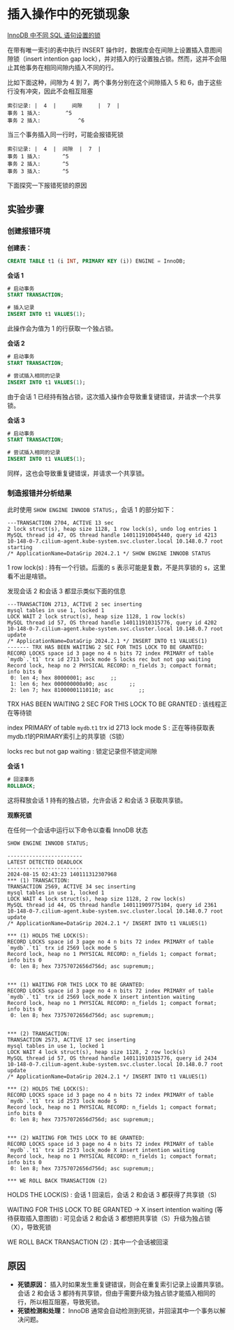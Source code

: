 # 插入操作中的死锁现象

[InnoDB 中不同 SQL 语句设置的锁](https://dev.mysql.com/doc/refman/8.4/en/innodb-locks-set.html)

在带有唯一索引的表中执行 INSERT 操作时，数据库会在间隙上设置插入意图间隙锁（insert intention gap lock），并对插入的行设置独占锁。然而，这并不会阻止其他事务在相同间隙内插入不同的行。

比如下面这种，间隙为 4 到 7，两个事务分别在这个间隙插入 5 和 6，由于这些行没有冲突，因此不会相互阻塞

```text
索引记录: |  4  |     间隙     |  7  |
事务 1 插入:        ^5
事务 2 插入:            ^6
```

当三个事务插入同一行时，可能会报错死锁

```text
索引记录: |  4  |  间隙  |  7  |
事务 1 插入:       ^5
事务 2 插入:       ^5
事务 3 插入:       ^5
```

下面探究一下报错死锁的原因

## 实验步骤

### 创建报错环境

**创建表：**
```sql
CREATE TABLE t1 (i INT, PRIMARY KEY (i)) ENGINE = InnoDB;
```

**会话 1**

```sql
# 启动事务
START TRANSACTION;

# 插入记录
INSERT INTO t1 VALUES(1);
```

此操作会为值为 1 的行获取一个独占锁。

**会话 2**

```sql
# 启动事务
START TRANSACTION;

# 尝试插入相同的记录
INSERT INTO t1 VALUES(1);
```
由于会话 1 已经持有独占锁，这次插入操作会导致重复键错误，并请求一个共享锁。

**会话 3**


```sql
# 启动事务
START TRANSACTION;

# 尝试插入相同的记录
INSERT INTO t1 VALUES(1);
```

同样，这也会导致重复键错误，并请求一个共享锁。

### 制造报错并分析结果

此时使用 `SHOW ENGINE INNODB STATUS;`，会话 1 的部分如下：

```text
---TRANSACTION 2704, ACTIVE 13 sec
2 lock struct(s), heap size 1128, 1 row lock(s), undo log entries 1
MySQL thread id 47, OS thread handle 140111910045440, query id 4213 10-148-0-7.cilium-agent.kube-system.svc.cluster.local 10.148.0.7 root starting
/* ApplicationName=DataGrip 2024.2.1 */ SHOW ENGINE INNODB STATUS
```

1 row lock(s)
: 持有一个行锁。后面的 s 表示可能是复数，不是共享锁的 s，这里看不出是啥锁。


发现会话 2 和会话 3 都显示类似下面的信息

```text
---TRANSACTION 2713, ACTIVE 2 sec inserting
mysql tables in use 1, locked 1
LOCK WAIT 2 lock struct(s), heap size 1128, 1 row lock(s)
MySQL thread id 57, OS thread handle 140111910315776, query id 4202 10-148-0-7.cilium-agent.kube-system.svc.cluster.local 10.148.0.7 root update
/* ApplicationName=DataGrip 2024.2.1 */ INSERT INTO t1 VALUES(1)
------- TRX HAS BEEN WAITING 2 SEC FOR THIS LOCK TO BE GRANTED:
RECORD LOCKS space id 3 page no 4 n bits 72 index PRIMARY of table `mydb`.`t1` trx id 2713 lock mode S locks rec but not gap waiting
Record lock, heap no 2 PHYSICAL RECORD: n_fields 3; compact format; info bits 0
 0: len 4; hex 80000001; asc     ;;
 1: len 6; hex 000000000a90; asc       ;;
 2: len 7; hex 81000001110110; asc        ;;
```

TRX HAS BEEN WAITING 2 SEC FOR THIS LOCK TO BE GRANTED
: 该线程正在等待锁

index PRIMARY of table `mydb`.`t1` trx id 2713 lock mode S
: 正在等待获取表mydb.t1的PRIMARY索引上的共享锁（S锁）

locks rec but not gap waiting
: 锁定记录但不锁定间隙

**会话 1**

```sql
# 回滚事务
ROLLBACK;
```

这将释放会话 1 持有的独占锁，允许会话 2 和会话 3 获取共享锁。

**观察死锁**

在任何一个会话中运行以下命令以查看 InnoDB 状态
```sql
SHOW ENGINE INNODB STATUS;
```

```text
------------------------
LATEST DETECTED DEADLOCK
------------------------
2024-08-15 02:43:23 140111312307968
*** (1) TRANSACTION:
TRANSACTION 2569, ACTIVE 34 sec inserting
mysql tables in use 1, locked 1
LOCK WAIT 4 lock struct(s), heap size 1128, 2 row lock(s)
MySQL thread id 44, OS thread handle 140111909775104, query id 2361 10-148-0-7.cilium-agent.kube-system.svc.cluster.local 10.148.0.7 root update
/* ApplicationName=DataGrip 2024.2.1 */ INSERT INTO t1 VALUES(1)

*** (1) HOLDS THE LOCK(S):
RECORD LOCKS space id 3 page no 4 n bits 72 index PRIMARY of table `mydb`.`t1` trx id 2569 lock mode S
Record lock, heap no 1 PHYSICAL RECORD: n_fields 1; compact format; info bits 0
 0: len 8; hex 73757072656d756d; asc supremum;;


*** (1) WAITING FOR THIS LOCK TO BE GRANTED:
RECORD LOCKS space id 3 page no 4 n bits 72 index PRIMARY of table `mydb`.`t1` trx id 2569 lock_mode X insert intention waiting
Record lock, heap no 1 PHYSICAL RECORD: n_fields 1; compact format; info bits 0
 0: len 8; hex 73757072656d756d; asc supremum;;


*** (2) TRANSACTION:
TRANSACTION 2573, ACTIVE 17 sec inserting
mysql tables in use 1, locked 1
LOCK WAIT 4 lock struct(s), heap size 1128, 2 row lock(s)
MySQL thread id 57, OS thread handle 140111910315776, query id 2434 10-148-0-7.cilium-agent.kube-system.svc.cluster.local 10.148.0.7 root update
/* ApplicationName=DataGrip 2024.2.1 */ INSERT INTO t1 VALUES(1)

*** (2) HOLDS THE LOCK(S):
RECORD LOCKS space id 3 page no 4 n bits 72 index PRIMARY of table `mydb`.`t1` trx id 2573 lock mode S
Record lock, heap no 1 PHYSICAL RECORD: n_fields 1; compact format; info bits 0
 0: len 8; hex 73757072656d756d; asc supremum;;


*** (2) WAITING FOR THIS LOCK TO BE GRANTED:
RECORD LOCKS space id 3 page no 4 n bits 72 index PRIMARY of table `mydb`.`t1` trx id 2573 lock_mode X insert intention waiting
Record lock, heap no 1 PHYSICAL RECORD: n_fields 1; compact format; info bits 0
 0: len 8; hex 73757072656d756d; asc supremum;;

*** WE ROLL BACK TRANSACTION (2)
```
HOLDS THE LOCK(S)
: 会话 1 回滚后，会话 2 和会话 3 都获得了共享锁（S)

WAITING FOR THIS LOCK TO BE GRANTED -> X insert intention waiting (等待获取插入意图锁)
: 可见会话 2 和会话 3 都想把共享锁（S）升级为独占锁（X），导致死锁

WE ROLL BACK TRANSACTION (2)
: 其中一个会话被回滚

## 原因

- **死锁原因：** 插入时如果发生重复键错误，则会在重复索引记录上设置共享锁。会话 2 和会话 3 都持有共享锁，但由于需要升级为独占锁才能插入相同的行，所以相互阻塞，导致死锁。
- **死锁检测和处理：** InnoDB 通常会自动检测到死锁，并回滚其中一个事务以解决问题。